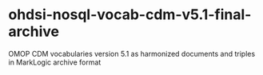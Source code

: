 # ohdsi-nosql-vocab-cdm-v5.1-final-archive
OMOP CDM vocabularies version 5.1 as harmonized documents and triples in MarkLogic archive format
